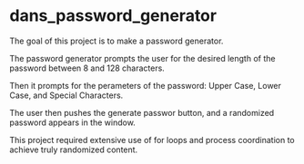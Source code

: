 # dans_password_generator

The goal of this project is to make a password generator.

The password generator prompts the user for the desired length of the password between 8 and 128 characters. 

Then it prompts for the perameters of the password: Upper Case, Lower Case, and Special Characters.

The user then pushes the generate passwor button, and a randomized password appears in the window.


This project required extensive use of for loops and process coordination to achieve truly randomized content. 

